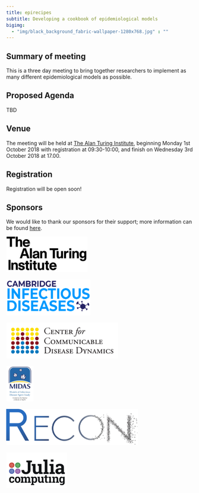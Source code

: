 ```yaml
---
title: epirecipes
subtitle: Developing a cookbook of epidemiological models
bigimg:
  - "img/black_background_fabric-wallpaper-1280x768.jpg" : ""
---
```


## Summary of meeting

This is a three day meeting to bring together researchers to implement as many different epidemiological models as possible.

## Proposed Agenda

TBD

## Venue

The meeting will be held at [The Alan Turing Institute](https:/www.turing.ac.uk/), beginning Monday 1st October 2018 with registration at 09:30-10:00, and finish on Wednesday 3rd October 2018 at 17.00.

## Registration

Registration will be open soon!

## Sponsors

We would like to thank our sponsors for their support; more information can be found [here](http://epirecip.es/sponsors).

<a href="https://www.turing.ac.uk"><img src="img/ati.jpeg" alt="The Alan Turing Institute" height="96">
<br>
<br>
<a href="https://www.infectiousdisease.cam.ac.uk/"><img src="img/cid.png" alt="Cambridge Infectious Diseases" height="96">
<br>
<br>
<a href="https://www.infectiousdisease.cam.ac.uk/"><img src="img/ccdd.png" alt="Cambridge Infectious Diseases" height="96">
<br>
<br>
<a href="https://www.infectiousdisease.cam.ac.uk/"><img src="img/midas.png" alt="Cambridge Infectious Diseases" height="96">
<br>
<br>
<a href="https://www.repidemicsconsortium.org/"><img src="img/recon.png" alt="R Epidemics Consortium" height="96">
<br>
<br>
<a href="https://juliacomputing.com/"><img src="img/julia-computing.svg" alt="Julia Computing" height="96">
